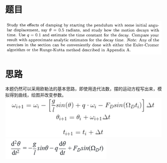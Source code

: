 # 题目
![](https://github.com/po1sonace/computational_physics_N2015301510023/blob/master/QQ%E5%9B%BE%E7%89%8720171027225859.png)
# 思路
本题仍然可以采用欧勒法的基本思路，即使用迭代法数，摆的运动方程写出来，模拟得到曲线，绘图并改变参数。
![](https://github.com/po1sonace/computational_physics_N2015301510023/blob/master/121.png)
![](https://github.com/po1sonace/computational_physics_N2015301510023/blob/master/12123.png)
